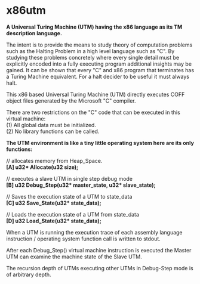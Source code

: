 # x86utm
<b>A Universal Turing Machine (UTM) having the x86 language as its TM description language.</b>

The intent is to provide the means to study theory of computation problems such as the Halting Problem in a high level language such as "C". 
By studying these problems concretely where every single detail must be explicitly encoded into a fully executing program additional insights may be gained. 
It can be shown that every "C" and x86 program that terminates has a Turing Machine equivalent. For a halt decider to be useful it must always halt. 

This x86 based Universal Turing Machine (UTM) directly executes COFF object files generated by the Microsoft "C" compiler.

There are two restrictions on the "C" code that can be executed in this virtual machine:<br>
(1) All global data must be initialized.<br>
(2) No library functions can be called.<br>


<b>The UTM environment is like a tiny little operating system here are its only functions:</b>

// allocates memory from Heap_Space.<br>
<b>[A] u32* Allocate(u32 size); </b>

// executes a slave UTM in single step debug mode<br>
<b>[B] u32 Debug_Step(u32* master_state, u32* slave_state);</b>

// Saves the execution state of a UTM to state_data<br>
<b>[C] u32 Save_State(u32* state_data);  </b>

// Loads the execution state of a UTM from state_data<br>
<b>[D] u32 Load_State(u32* state_data);  </b>

When a UTM is running the execution trace of each assembly language instruction / operating system function call is written to stdout. 

After each Debug_Step() virtual machine instruction is executed the Master UTM can examine the machine state of the Slave UTM.

The recursion depth of UTMs executing other UTMs in Debug-Step mode is of arbitrary depth. 
